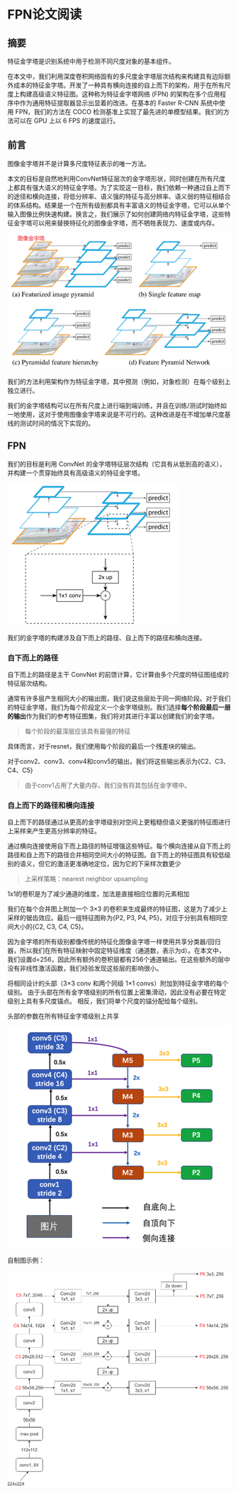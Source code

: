 # FPN论文阅读

## 摘要

特征金字塔是识别系统中用于检测不同尺度对象的基本组件。

在本文中，我们利用深度卷积网络固有的多尺度金字塔层次结构来构建具有边际额外成本的特征金字塔。开发了一种具有横向连接的自上而下的架构，用于在所有尺度上构建高级语义特征图。这种称为特征金字塔网络 (FPN) 的架构在多个应用程序中作为通用特征提取器显示出显着的改进。在基本的 Faster R-CNN 系统中使用 FPN，我们的方法在 COCO 检测基准上实现了最先进的单模型结果。我们的方法可以在 GPU 上以 6 FPS 的速度运行。

## 前言

图像金字塔并不是计算多尺度特征表示的唯一方法。

本文的目标是自然地利用ConvNet特征层次的金字塔形状，同时创建在所有尺度上都具有强大语义的特征金字塔。为了实现这一目标，我们依赖一种通过自上而下的途径和横向连接，将低分辨率、语义强的特征与高分辨率、语义弱的特征相结合的体系结构。结果是一个在所有级别都具有丰富语义的特征金字塔，它可以从单个输入图像比例快速构建。换言之，我们展示了如何创建网络内特征金字塔，这些特征金字塔可以用来替换特征化的图像金字塔，而不牺牲表现力、速度或内存。

![结构对比](images/image-20220620171103372.png)



我们的方法利用架构作为特征金字塔，其中预测（例如，对象检测）在每个级别上独立进行。

我们的金字塔结构可以在所有尺度上进行端到端训练，并且在训练/测试时始终如一地使用，这对于使用图像金字塔来说是不可行的。这种改进是在不增加单尺度基线的测试时间的情况下实现的。

## FPN

我们的目标是利用 ConvNet 的金字塔特征层次结构（它具有从低到高的语义），并构建一个贯穿始终具有高级语义的特征金字塔。

![FPN](images/image-20220620171944130.png)



我们的金字塔的构建涉及自下而上的路径、自上而下的路径和横向连接。

### 自下而上的路径

自下而上的路径是主干 ConvNet 的前馈计算，它计算由多个尺度的特征图组成的特征层次结构。

通常有许多层产生相同大小的输出图，我们说这些层处于同一网络阶段。对于我们的特征金字塔，我们为每个阶段定义一个金字塔级别。我们选择**每个阶段最后一层的输出**作为我们的参考特征图集，我们将对其进行丰富以创建我们的金字塔。

> 每个阶段的最深层应该具有最强的特征

具体而言，对于resnet，我们使用每个阶段的最后一个残差块的输出。

对于conv2、conv3、conv4和conv5的输出，我们将这些输出表示为{C2、C3、C4、C5}

> 由于conv1占用了大量内存，我们没有将其包括在金字塔中。

### 自上而下的路径和横向连接

自上而下的路径通过从更高的金字塔级别对空间上更粗糙但语义更强的特征图进行上采样来产生更高分辨率的特征。

通过横向连接使用自下而上路径的特征增强这些特征。每个横向连接从自下而上的路径和自上而下的路径合并相同空间大小的特征图。自下而上的特征图具有较低级别的语义，但它的激活更准确地定位，因为它的下采样次数更少

> 上采样策略：nearest neighbor upsampling

1x1的卷积是为了减少通道的维度，加法是直接相应位置的元素相加

我们在每个合并图上附加一个 3×3 的卷积来生成最终的特征图，这是为了减少上采样的锯齿效应。最后一组特征图称为{P2, P3, P4, P5}，对应于分别具有相同空间大小的{C2, C3, C4, C5}。

因为金字塔的所有级别都像传统的特征化图像金字塔一样使用共享分类器/回归器，所以我们在所有特征映射中固定特征维度（通道数，表示为d）。在本文中，我们设置d=256，因此所有额外的卷积层都有256个通道输出。在这些额外的层中没有非线性激活函数，我们经验发现这些层的影响很小。

将相同设计的头部（3×3 conv 和两个同级 1×1 convs）附加到特征金字塔的每个级别。 由于头部在所有金字塔级别的所有位置上密集滑动，因此没有必要在特定级别上具有多尺度锚点。 相反，我们将单个尺度的锚分配给每个级别。

头部的参数在所有特征金字塔级别上共享

![img](images/ce25e21a5d1e6d1fd2b07491372c5fbd.png)



自制图示例：

![Faster-RCNN+FPN](images/Faster-RCNN+FPN.png)

